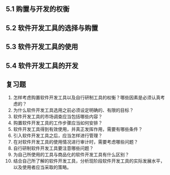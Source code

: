 ## 5.1 购置与开发的权衡

## 5.2 软件开发工具的选择与购置

## 5.3 软件开发工具的使用

## 5.4 软件开发工具的开发

## 复习题

1. 怎样考虑购置软件开发工具以及自行研制工具的权衡？哪些因素是必须认真考虑的？
2. 为什么软件开发工具选用之前必须设定明确的、有限的目标？
3. 软件开发工具的市场调查应当包括哪些内容？
4. 购置软件开发工具的工作步骤应当如何安排？
5. 软件开发工具得到有效使用，并真正发挥作用，需要有哪些条件？
6. 引入软件开发工具之后，应当怎样进行管理？
7. 在对软件开发工具的使用情况进行审计时，需要考虑哪些问题？
8. 自行研制软件开发工具要注意哪些问题？
9. 为自己所使用的工具与商品化的软件开发工具有什么区别？
10. 结合自己所了解的软件开发工具，分析现阶段软件开发工具的实际发展水平，以及使用者应当采取的策略。

